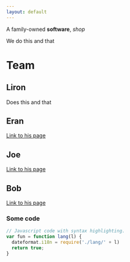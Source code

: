 ```yaml
---
layout: default
---
```


A family-owned **software**, _shop_


We do this and that

# Team

## Liron

Does this and that

## Eran

[Link to his page](eran.ws)

## Joe

[Link to his page](eran.ws)

## Bob

[Link to his page](eran.ws)

### Some code

```js
// Javascript code with syntax highlighting.
var fun = function lang(l) {
  dateformat.i18n = require('./lang/' + l)
  return true;
}
```
